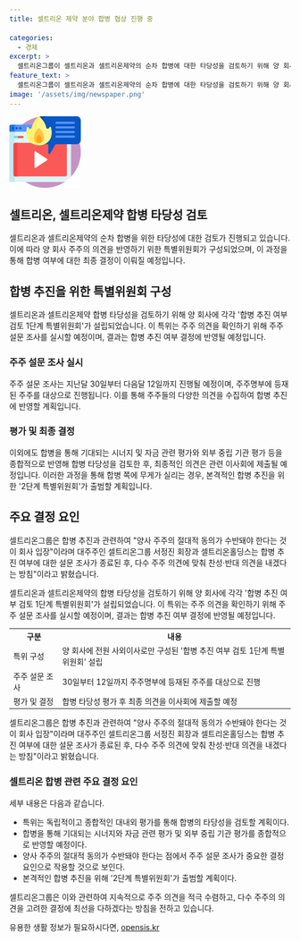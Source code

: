 ```yaml
---
title: 셀트리온 제약 분야 합병 협상 진행 중

categories:
  - 경제
excerpt: >
  셀트리온그룹이 셀트리온과 셀트리온제약의 순차 합병에 대한 타당성을 검토하기 위해 양 회사에 사외이사로만 구성된 합병 추진 여부 검토 1단계 특별위원회를 각각 설립했다. 특위는 독립적이고 종합적인 평가 후 주주의견을 확인하기 위해 주주 설문조사를 실시할 예정이며, 이를 통해 본격적인 합병 추진 여부 결정할 계획이다. 대주주와 셀트리온그룹은 합병 추진 여부에 대한 설문조사 결과에 따라 의견을 내고, 합병 추진은 주주 절대적 동의 수반돼야 한다고 밝혔다.
feature_text: >
  셀트리온그룹이 셀트리온과 셀트리온제약의 순차 합병에 대한 타당성을 검토하기 위해 양 회사에 사외이사로만 구성된 합병 추진 여부 검토 1단계 특별위원회를 각각 설립했다. 특위는 독립적이고 종합적인 평가 후 주주의견을 확인하기 위해 주주 설문조사를 실시할 예정이며, 이를 통해 본격적인 합병 추진 여부 결정할 계획이다. 대주주와 셀트리온그룹은 합병 추진 여부에 대한 설문조사 결과에 따라 의견을 내고, 합병 추진은 주주 절대적 동의 수반돼야 한다고 밝혔다.
image: '/assets/img/newspaper.png'
---
```


<p><img src="/assets/img/news.png" alt="rentncar 속보" /></p>

<h2>셀트리온, 셀트리온제약 합병 타당성 검토</h2>

<p data-ke-size="size16">셀트리온과 셀트리온제약의 순차 합병을 위한 타당성에 대한 검토가 진행되고 있습니다. 이에 따라 양 회사 주주의 의견을 반영하기 위한 특별위원회가 구성되었으며, 이 과정을 통해 합병 여부에 대한 최종 결정이 이뤄질 예정입니다.</p>

<h2>합병 추진을 위한 특별위원회 구성</h2>

<p>셀트리온과 셀트리온제약 합병 타당성을 검토하기 위해 양 회사에 각각 '합병 추진 여부 검토 1단계 특별위원회'가 설립되었습니다. 이 특위는 주주 의견을 확인하기 위해 주주 설문 조사를 실시할 예정이며, 결과는 합병 추진 여부 결정에 반영될 예정입니다.</p>

<h3>주주 설문 조사 실시</h3>

<p>주주 설문 조사는 지난달 30일부터 다음달 12일까지 진행될 예정이며, 주주명부에 등재된 주주를 대상으로 진행됩니다. 이를 통해 주주들의 다양한 의견을 수집하여 합병 추진에 반영할 계획입니다.</p>

<h3>평가 및 최종 결정</h3>

<p>이외에도 합병을 통해 기대되는 시너지 및 자금 관련 평가와 외부 중립 기관 평가 등을 종합적으로 반영해 합병 타당성을 검토한 후, 최종적인 의견은 관련 이사회에 제출될 예정입니다. 이러한 과정을 통해 합병 쪽에 무게가 실리는 경우, 본격적인 합병 추진을 위한 '2단계 특별위원회'가 출범할 계획입니다.</p>

<h2>주요 결정 요인</h2>

<p>셀트리온그룹은 합병 추진과 관련하여 "양사 주주의 절대적 동의가 수반돼야 한다는 것이 회사 입장"이라며 대주주인 셀트리온그룹 서정진 회장과 셀트리온홀딩스는 합병 추진 여부에 대한 설문 조사가 종료된 후, 다수 주주 의견에 맞춰 찬성·반대 의견을 내겠다는 방침"이라고 밝혔습니다.</p>

<p data-ke-size="size16">셀트리온과 셀트리온제약의 합병 타당성을 검토하기 위해 양 회사에 각각 '합병 추진 여부 검토 1단계 특별위원회'가 설립되었습니다. 이 특위는 주주 의견을 확인하기 위해 주주 설문 조사를 실시할 예정이며, 결과는 합병 추진 여부 결정에 반영될 예정입니다.</p>

<table>
    <tr>
        <th>구분</th>
        <th>내용</th>
    </tr>
    <tr>
        <td>특위 구성</td>
        <td>양 회사에 전원 사외이사로만 구성된 '합병 추진 여부 검토 1단계 특별위원회' 설립</td>
    </tr>
    <tr>
        <td>주주 설문 조사</td>
        <td>30일부터 12일까지 주주명부에 등재된 주주를 대상으로 진행</td>
    </tr>
    <tr>
        <td>평가 및 결정</td>
        <td>합병 타당성 평가 후 최종 의견을 이사회에 제출할 예정</td>
    </tr>
</table>

<p data-ke-size="size16">셀트리온그룹은 합병 추진과 관련하여 "양사 주주의 절대적 동의가 수반돼야 한다는 것이 회사 입장"이라며 대주주인 셀트리온그룹 서정진 회장과 셀트리온홀딩스는 합병 추진 여부에 대한 설문 조사가 종료된 후, 다수 주주 의견에 맞춰 찬성·반대 의견을 내겠다는 방침"이라고 밝혔습니다.</p>

<h3>셀트리온 합병 관련 주요 결정 요인</h3>

<p>세부 내용은 다음과 같습니다.</p>

<ul>
    <li>특위는 독립적이고 종합적인 대내외 평가를 통해 합병의 타당성을 검토할 계획이다.</li>
    <li>합병을 통해 기대되는 시너지와 자금 관련 평가 및 외부 중립 기관 평가를 종합적으로 반영할 예정이다.</li>
    <li>양사 주주의 절대적 동의가 수반돼야 한다는 점에서 주주 설문 조사가 중요한 결정 요인으로 작용할 것으로 보인다.</li>
    <li>본격적인 합병 추진을 위해 '2단계 특별위원회'가 출범할 계획이다.</li>
</ul>

<p>셀트리온그룹은 이와 관련하여 지속적으로 주주 의견을 적극 수렴하고, 다수 주주의 의견을 고려한 결정에 최선을 다하겠다는 방침을 전하고 있습니다.</p>
유용한 생활 정보가 필요하시다면, <a href="https://opensis.kr" rel="dofollow">opensis.kr</a>


